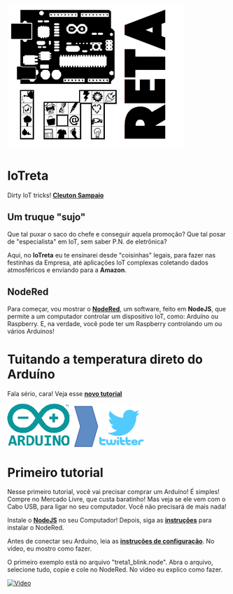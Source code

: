 ![](./logo-iotreta.png)
# IoTreta
Dirty IoT tricks!
[**Cleuton Sampaio**](https://github.com/cleuton)

## Um truque "sujo"

Que tal puxar o saco do chefe e conseguir aquela promoção? Que tal posar de "especialista" em IoT, sem saber P.N. de eletrônica? 

Aqui, no **IoTreta** eu te ensinarei desde "coisinhas" legais, para fazer nas festinhas da Empresa, até aplicações IoT complexas coletando dados atmosféricos e enviando para a **Amazon**.

## NodeRed

Para começar, vou mostrar o [**NodeRed**](https://nodered.org), um software, feito em **NodeJS**, que permite a um computador controlar um dispositivo IoT, como: Arduíno ou Raspberry. E, na verdade, você pode ter um Raspberry controlando um ou vários Arduinos!

# Tuitando a temperatura direto do Arduíno

Fala sério, cara! Veja esse [**novo tutorial**](./iotwitando)

![](./arduino_twitter.png)

# Primeiro tutorial

Nesse primeiro tutorial, você vai precisar comprar um Arduíno! É simples! Compre no Mercado Livre, que custa baratinho! Mas veja se ele vem com o Cabo USB, para ligar no seu computador. Você não precisará de mais nada!

Instale o [**NodeJS**](https://nodejs.org/en/) no seu Computador! Depois, siga as [**instruções**](https://nodered.org/docs/getting-started/) para instalar o NodeRed.

Antes de conectar seu Arduíno, leia as [**instruções de configuração**](https://nodered.org/docs/hardware/arduino). No vídeo, eu mostro como fazer.

O primeiro exemplo está no arquivo "treta1_blink.node". Abra o arquivo, selecione tudo, copie e cole no NodeRed. No vídeo eu explico como fazer.

[![Video](http://img.youtube.com/vi/i-sae3emnBU/0.jpg)](http://www.youtube.com/watch?v=i-sae3emnBU)